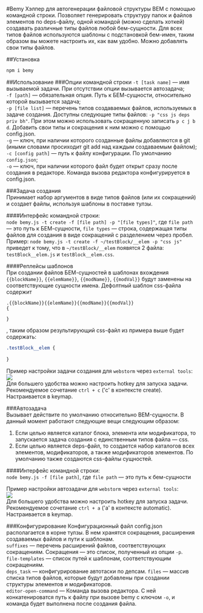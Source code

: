 #Bemy
Хэлпер для автогенерации файловой структуры BEM с помощью командной строки.
Позволяет генерировать структуру папок и файлов элементов по deps-файлу, одной командой (можно сделать хоткей) создавать различные типы файлов любой бем-сущности.
Для всех типов файлов используются шаблоны с подстановкой бем-имен, таким образом вы можете настроить их, как вам удобно.
Можно добавлять свои типы файлов.

##Установка

```bash
npm i bemy
```
##Использование
###Опции командной строки
`-t [task name]` — имя вызываемой задачи. При отсутствии опции вызывается автозадача;  
`-f [path]` — обязательная опция. Путь к БЕМ-сущности, относительно которой вызывается задача;  
`-p [file list]`  — перечень типов создаваемых файлов, используемых в задаче создания. Доступны следующие типы файлов: `-p "css js deps priv bh"`. При этом можно использовать сокращенную записать `p c j b d`. Добавить свои типы и сокращения к ним можно с помощью config.json.  
`-g` — ключ, при наличии которого созданные файлы добавляются в git (иными словами просиходит git add над каждым создаваемым файлом);  
`-c [config path]` — путь к файлу конфигурации. По умолчанию `config.json`;  
`-o` — ключ, при наличии которого файл будет открыт сразу после создания в редакторе. Команда вызова редактора конфигурируется в config.json.

###Задача создания  
Принимает набор аргументов в виде типов файлов (или их сокращений) и создает файлы, используя шаблоны в поставке тулзы.

####Интерфейс командной строки:  
`node bemy.js -t create -f [file path] -p "[file types]"`, где `file path` — это путь к БЕМ-сущности, `file types` — строка, содержащая типы файлов для создания в виде сокращений с разделением через пробел.  
Пример: `node bemy.js -t create -f ~/testBlock/__elem -p "css js"` приведет к тому, что в `~/testBlock/__elem` появятся 2 файла: `testBlock__elem.js` и `testBlock__elem.css`.

####Реплейсы шаблонов  
При создании файлов БЕМ-сущностей в шаблонах вхождения `{{blockName}}`, `{{elemName}}`, `{{modName}}`, `{{modVal}}` будут заменены на соответствующие сущности имена. Дефолтный шаблон css-файла содержит
```
.{{blockName}}{{elemName}}{{modName}}{{modVal}}
{
   
}
```
, таким образом результирующий css-файл из примера выше будет содержать:
```css
.testBlock__elem {
   
}
```

Пример настройки задачи создания для `webstorm` через `external tools`:  
![](https://cloud.githubusercontent.com/assets/769992/6200667/69699e40-b4a4-11e4-88bb-904ee8f1d99a.png)  
Для большего удобства можно настроить hotkey для запуска задачи. Рекомендуемое сочетание `ctrl + c` ('c' в контексте create). Настраивается в keymap.

###Автозадача  
Вызывает действите по умолчанию относительно BEM-сущности. В данный момент работают следующие вещи следующим образом:  
1. Если целью является каталог блока, элемента или модификатора, то запускается задача создания с единственным типов файла — css.
2. Если целью является deps-файл, то создается набор каталогов всех элементов, модификаторов, а также модификаторов элементов. По умолчанию также создаются css-файлы сущностей.

####Интерфейс командной строки:  
`node bemy.js -f [file path]`, где `file path` — это путь к бем-сущности  

Пример настройки автозадачи для `webstorm` через `external tools`:  
![](https://cloud.githubusercontent.com/assets/769992/6200662/3af8147e-b4a4-11e4-8589-63a607849c32.png)  
Для большего удобства можно настроить hotkey для запуска задачи. Рекомендуемое сочетание `ctrl + a` ('a' в контексте automatic). Настраивается в keymap.

###Конфигурирование
Конфигурационный файл config.json располагается в корне тулзы. В нем хранятся сокращения, расширения создаваемых файлов и пути к шаблонам.  
`suffixes` — перечень расширений файлов, соответствующих сокращениям. Сокращения — это список, полученный из опции `-p`.  
`file-templates` — список путей к шаблонам, соответствующим сокращениям.  
`deps_task` — конфигурирование автотаски по депсам. `files` — массив списка типов файлов, которые будут добавлены при создании структуры элементов и модификаторов.  
`editor-open-command` — Команда вызова редактора. С ней конкатенироватся путь к файлу при вызове bemy с ключом `-o`, и команда будет выполнена после создания файла.
